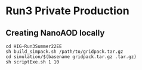 # Run3 Private Production

## Creating NanoAOD locally

```
cd HIG-Run3Summer22EE
sh build_simpack.sh /path/to/gridpack.tar.gz
cd simulation/$(basename gridpack.tar.gz .tar.gz)
sh scriptExe.sh 1 10
```

